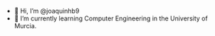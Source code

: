 - 👋 Hi, I’m @joaquinhb9
- 🌱 I’m currently learning Computer Engineering in the University of Murcia.

<!---
joaquinhb9/joaquinhb9 is a ✨ special ✨ repository because its `README.md` (this file) appears on your GitHub profile.
You can click the Preview link to take a look at your changes.
--->
